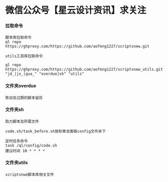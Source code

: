 # 微信公众号【星云设计资讯】求关注


#### 拉取命令

```
脚本库拉取命令
ql repo https://ghproxy.com/https://github.com/aofeng1227/scriptsnew.git 

utils工具库拉取命令

ql repo https://ghproxy.com/https://github.com/aofeng1227/scriptsnew_utils.git "jd_|jx_|gua_" "overdue|sh" "utils"
```



#### 文件夹overdue

```
陈旧及过期的脚本留存
```



#### 文件夹sh

```
助力脚本及所需文件

code.sh/task_before.sh放到青龙面板config文件夹下

定时任务命令
task /ql/config/code.sh 
建议时间 10 * * * *
```



#### 文件夹utils

```
scriptsnwe脚本库相关文件
```

